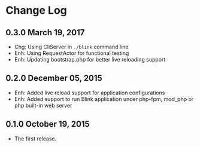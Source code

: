 Change Log
==========

0.3.0 March 19, 2017
--------------------

- Chg: Using CliServer in `./blink` command line
- Enh: Using RequestActor for functional testing
- Enh: Updating bootstrap.php for better live reloading support

0.2.0 December 05, 2015
-----------------------

- Enh: Added live reload support for application configurations
- Enh: Added support to run Blink application under php-fpm, mod_php or php built-in web server


0.1.0 October 19, 2015
---------------------

- The first release.

